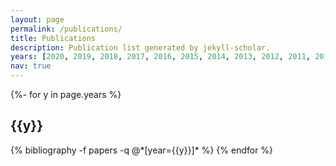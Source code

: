 ```yaml
---
layout: page
permalink: /publications/
title: Publications
description: Publication list generated by jekyll-scholar.
years: [2020, 2019, 2018, 2017, 2016, 2015, 2014, 2013, 2012, 2011, 2010]
nav: true
---
```

<!-- _pages/publications.md -->
<div class="publications">

{%- for y in page.years %}
  <h2 class="year">{{y}}</h2>
  {% bibliography -f papers -q @*[year={{y}}]* %}
{% endfor %}

</div>
